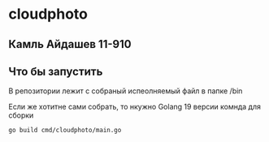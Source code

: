 # cloudphoto

## Камль Айдашев 11-910

## Что бы запустить
В репозитории лежит с собраный испеолняемый файл в папке /bin

Если же хотитне сами собрать, то нкужно Golang 19 версии 
комнда для сборки
```
go build cmd/cloudphoto/main.go

```

